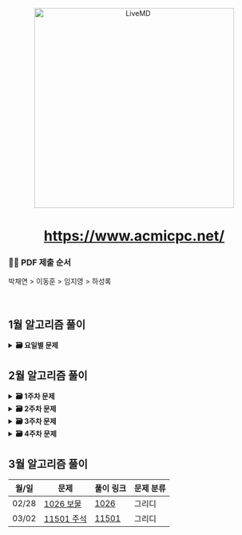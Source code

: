 <p align='middle'>
<a href='https://www.acmicpc.net/'><img src='https://user-images.githubusercontent.com/40657327/153372372-9c901899-0b49-4111-bc98-aa0f1f3a2b0e.png' width="400px;" alt="LiveMD" /></a></p>

<h1 align='middle'><a href='https://www.acmicpc.net/'>https://www.acmicpc.net/</a></h1>


###  🙋‍♀️ PDF 제출 순서
박채연 > 이동훈 > 임지영 > 하성록   

<br/>

## 1월 알고리즘 풀이
<details>
  <summary>
    <STRONG>
     🗃 요일별 문제
    </STRONG>
  </summary>
     <br/>
  <div markdown="1">

| 월/일 | 문제                           | 풀이 링크 | 문제 분류 |
| ----------- | ---------------------- | ---------------------- | ------------------------------------|
| 01/25      | [10825_국영수](https://www.acmicpc.net/problem/10825)       | [10825](https://github.com/douzone1/Baekjoon/tree/main/Q_10825)| 정렬 |
| 01/26      | [7795_먹을 것인가 먹힐 것인가](https://www.acmicpc.net/problem/7795)    | [7795](https://github.com/douzone1/Baekjoon/tree/main/Q_7795)| 이분 탐색 |
| 01/27      | [9095_1,2,3 더하기](https://www.acmicpc.net/problem/9095)       | [9095](https://github.com/douzone1/Baekjoon/tree/main/Q_9095)| 다이나믹 프로그래밍 |
| 01/28      | [1157_단어공부](https://www.acmicpc.net/problem/1157)       | [1157](https://github.com/douzone1/Baekjoon/tree/main/Q_1157)| 구현 |
  </div>
  
 </details>


## 2월 알고리즘 풀이
<details>
  <summary>
    <STRONG>
     🗃 1주차 문제
    </STRONG>
  </summary>
     <br/>
  <div markdown="1">

| 월/일 | 문제                           | 풀이 링크 | 문제 분류 |
| ----------- | ---------------------- | ---------------------- | ------------------------------------|
| 01/31      | [2442_별찍기5](https://www.acmicpc.net/problem/2442)       | [2442](https://github.com/douzone1/Baekjoon/tree/main/Q_2442)| 구현 |
| 02/01      | [2443_별찍기6](https://www.acmicpc.net/problem/2443)       | [2443](https://github.com/douzone1/Baekjoon/tree/main/Q_2443)| 구현 |
| 02/02      | [1110_더하기 사이클](https://www.acmicpc.net/problem/1110)    | [1110](https://github.com/douzone1/Baekjoon/tree/main/Q_1110)| 구현 |
| 02/03      | [11725 트리의 부모 찾기](https://www.acmicpc.net/problem/11725)    | [11725](https://github.com/douzone1/Baekjoon/tree/main/Q_11725)| 그래프 탐색 |
| 02/04      | [11399 ATM](https://www.acmicpc.net/problem/11399)    | [11399](https://github.com/douzone1/Baekjoon/tree/main/Q_11399)| 그리디 |
  </div>
  
 </details>
 
 
 <details>
  <summary>
    <STRONG>
     🗃 2주차 문제
    </STRONG>
  </summary>
     <br/>
  <div markdown="1">

| 월/일 | 문제                           | 풀이 링크 | 문제 분류 |
| ----------- | ---------------------- | ---------------------- | ------------------------------------|
| 02/07      | [10546 배부른 마라토너](https://www.acmicpc.net/problem/10546)    | [10546](https://github.com/douzone1/Baekjoon/tree/main/Q_10546)| 해시 |
| 02/08      | [14888 연산자 끼워넣기](https://www.acmicpc.net/problem/14888)    | [14888](https://github.com/douzone1/Baekjoon/tree/main/Q_14888)| 완전 탐색 |
| 02/09      | [1446 지름길](https://www.acmicpc.net/problem/1446)    | [1446](https://github.com/douzone1/Baekjoon/tree/main/Q_1446)| 최단 거리 |
| 02/10      | [17219 비밀번호 찾기](https://www.acmicpc.net/problem/17219)    | [17219](https://github.com/douzone1/Baekjoon/tree/main/Q_17219)| 해시맵 |
| 02/11      | [2470 두 용액](https://www.acmicpc.net/problem/2470)    | [2470](https://github.com/douzone1/Baekjoon/tree/main/Q_2470)| 정렬, 투포인터 |
  </div>
  
 </details>
 
 
  <details>
  <summary>
    <STRONG>
     🗃 3주차 문제
    </STRONG>
  </summary>
     <br/>
  <div markdown="1">

| 월/일 | 문제                           | 풀이 링크 | 문제 분류 |
| ----------- | ---------------------- | ---------------------- | ------------------------------------|
| 02/14      | [2805 나무 자르기](https://www.acmicpc.net/problem/2805)    | [2805](https://github.com/douzone1/Baekjoon/tree/main/Q_2805)| 이진탐색 |
| 02/15      | [11048 이동하기](https://www.acmicpc.net/problem/11048)    | [11048](https://github.com/douzone1/Baekjoon/tree/main/Q_11048)| 다이나믹 프로그래밍 |
| 02/16      | [7576 토마토](https://www.acmicpc.net/problem/7576)    | [7576](https://github.com/douzone1/Baekjoon/tree/main/Q_7576)| 그래프 탐색 |
| 02/17      | [16953 A->B](https://www.acmicpc.net/problem/16953)    | [16953](https://github.com/douzone1/Baekjoon/tree/main/Q_16953)| 그리디 |
| 02/18      | [2002 추월](https://www.acmicpc.net/problem/2002)    | [2002](https://github.com/douzone1/Baekjoon/tree/main/Q_2002)| 해시 |
  </div>
  
 </details>
 
 
 <details>
  <summary>
    <STRONG>
     🗃 4주차 문제
    </STRONG>
  </summary>
  
  <br/>
  <div markdown="1">
    
| 월/일 | 문제                           | 풀이 링크 | 문제 분류 |
| ----------- | ---------------------- | ---------------------- | ------------------------------------|
| 02/21      | [1260 DFS와 BFS](https://www.acmicpc.net/problem/1260)    | [1260](https://github.com/douzone1/Baekjoon/tree/main/Q_1260)| 그래프 탐색 |
| 02/22      | [9205 맥주 마시면서 걸어가기](https://www.acmicpc.net/problem/9205)    | [9205](https://github.com/douzone1/Baekjoon/tree/main/Q_9205)| 그래프 탐색 |
| 02/23      | [1303 전투](https://www.acmicpc.net/problem/1303)    | [1303](https://github.com/douzone1/Baekjoon/tree/main/Q_1303)| 그래프 탐색 |
| 02/24      | [2573 빙산](https://www.acmicpc.net/problem/2573)    | [2573](https://github.com/douzone1/Baekjoon/tree/main/Q_2573)| 그래프 탐색 |
| 02/25      | [2206 벽 부수고 이동하기](https://www.acmicpc.net/problem/2206)    | [2206](https://github.com/douzone1/Baekjoon/tree/main/Q_2206)| 그래프 탐색 |

</details>
 
## 3월 알고리즘 풀이


| 월/일 | 문제                           | 풀이 링크 | 문제 분류 |    
| ----------- | ---------------------- | ---------------------- | ------------------------------------|
| 02/28      | [1026 보물](https://www.acmicpc.net/problem/1026)    | [1026](https://github.com/douzone1/Baekjoon/tree/main/Q_1026)| 그리디 |
| 03/02      | [11501 주석](https://www.acmicpc.net/problem/11501)    | [11501](https://github.com/douzone1/Baekjoon/tree/main/Q_11501)| 그리디 |
